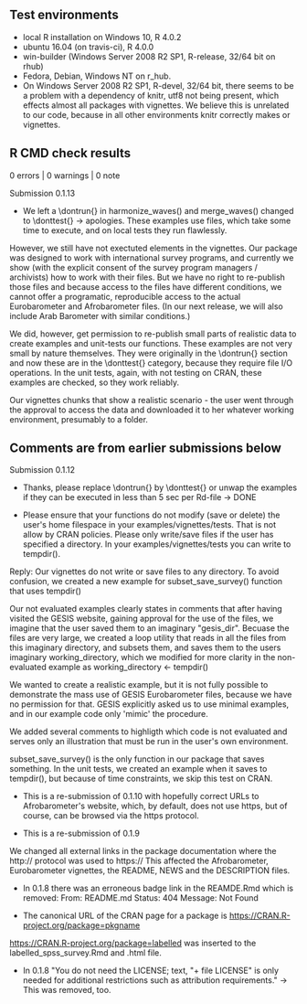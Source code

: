 ## Test environments
* local R installation on Windows 10, R 4.0.2
* ubuntu 16.04 (on travis-ci), R 4.0.0
* win-builder (Windows Server 2008 R2 SP1, R-release, 32/64 bit on rhub)
* Fedora, Debian, Windows NT on r_hub.
* On Windows Server 2008 R2 SP1, R-devel, 32/64 bit, there seems to be a problem with a dependency of knitr, utf8 not being present, which effects almost all packages with vignettes.  We believe this is unrelated to our code, because in all other environments knitr correctly makes or vignettes.

## R CMD check results

0 errors | 0 warnings | 0 note

Submission 0.1.13

* We left a \dontrun{} in harmonize_waves() and merge_waves() changed to \donttest{} -> apologies. These examples use files, which take some time to execute, and on local tests they run flawlessly.

However, we still have not exectuted elements in the vignettes.  Our package was designed to work with international survey programs, and currently we show (with the explicit consent of the survey program managers / archivists) how to work with their files.  But we have no right to re-publish those files and because access to the files have different conditions, we cannot offer a programatic, reproducible access to the actual Eurobarometer and Afrobarometer files. (In our next release, we will also include Arab Barometer with similar conditions.) 

We did, however, get permission to re-publish small parts of realistic data to create examples and unit-tests our functions. These examples are not very small by nature themselves. They were originally in the \dontrun{} section and now these are in the \donttest{} category, because they require file I/O operations. In the unit tests, again, with not testing on CRAN, these examples are checked, so they work reliably.

Our vignettes chunks that show a realistic scenario - the user went through the approval to access the data and downloaded it to her whatever working environment, presumably to a folder. 

## Comments are from earlier submissions below


Submission 0.1.12

* Thanks, please replace \dontrun{} by \donttest{} or unwap the examples if they can be executed in less than 5 sec per Rd-file -> DONE

* Please ensure that your functions do not modify (save or delete) the
user's home filespace in your examples/vignettes/tests. That is not
allow by CRAN policies. Please only write/save files if the user has
specified a directory. In your examples/vignettes/tests you can write to tempdir().

Reply: Our vignettes do not write or save files to any directory. To avoid confusion, we created a new example for subset_save_survey() function that uses tempdir()

Our not evaluated examples clearly states in comments that after having visited the GESIS website, gaining approval for the use of the files, we imagine that the user saved them to an imaginary "gesis_dir". Becuase the files are very large, we created a loop utility that reads in all the files from this imaginary directory, and subsets them, and saves them to the users imaginary working_directory, which we modified for more clarity in the non-evaluated example as working_directory <- tempdir()

We wanted to create a realistic example, but it is not fully possible to demonstrate the mass use of GESIS Eurobarometer files, because we have no permission for that. GESIS explicitly asked us to use minimal examples, and in our example code only 'mimic' the procedure.

We added several comments to highligth which code is not evaluated and serves only an illustration that must be run in the user's own environment.

subset_save_survey() is the only function in our package that saves something.  In the unit tests, we created an example when it saves to tempdir(), but because of time constraints, we skip this test on CRAN.


* This is a re-submission of 0.1.10 with hopefully correct URLs to Afrobarometer's website, which, by default, does not use https, but of course, can be browsed via the https protocol.

* This is a re-submission of 0.1.9

We changed all external links in the package documentation where the http:// protocol was used to https://  This affected the Afrobarometer, Eurobarometer vignettes, the README, NEWS and the DESCRIPTION files.

* In 0.1.8 there was an erroneous badge link in the REAMDE.Rmd which is removed:
 From: README.md
       Status: 404
       Message: Not Found
       
* The canonical URL of the CRAN page for a package is
       https://CRAN.R-project.org/package=pkgname
       
https://CRAN.R-project.org/package=labelled was inserted to the labelled_spss_survey.Rmd and .html file.

* In 0.1.8 "You do not need the LICENSE; text, "+ file LICENSE" is only needed for additional restrictions such as attribution requirements." -> This was removed, too.